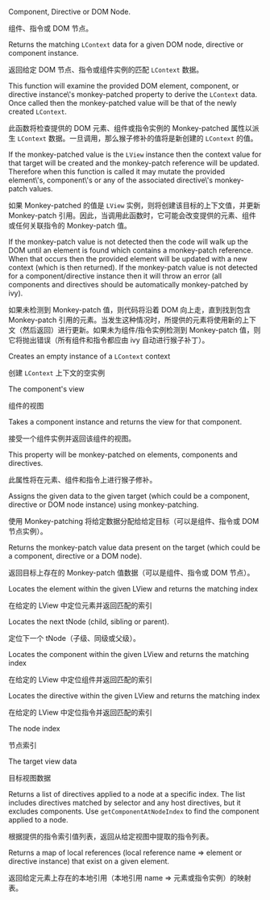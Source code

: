 Component, Directive or DOM Node.

组件、指令或 DOM 节点。

Returns the matching `LContext` data for a given DOM node, directive or component instance.

返回给定 DOM 节点、指令或组件实例的匹配 `LContext` 数据。

This function will examine the provided DOM element, component, or directive instance\\'s
monkey-patched property to derive the `LContext` data. Once called then the monkey-patched
value will be that of the newly created `LContext`.

此函数将检查提供的 DOM 元素、组件或指令实例的 Monkey-patched 属性以派生 `LContext`
数据。一旦调用，那么猴子修补的值将是新创建的 `LContext` 的值。

If the monkey-patched value is the `LView` instance then the context value for that
target will be created and the monkey-patch reference will be updated. Therefore when this
function is called it may mutate the provided element\\'s, component\\'s or any of the associated
directive\\'s monkey-patch values.

如果 Monkey-patched 的值是 `LView` 实例，则将创建该目标的上下文值，并更新 Monkey-patch
引用。因此，当调用此函数时，它可能会改变提供的元素、组件或任何关联指令的 Monkey-patch 值。

If the monkey-patch value is not detected then the code will walk up the DOM until an element
is found which contains a monkey-patch reference. When that occurs then the provided element
will be updated with a new context \(which is then returned\). If the monkey-patch value is not
detected for a component/directive instance then it will throw an error \(all components and
directives should be automatically monkey-patched by ivy\).

如果未检测到 Monkey-patch 值，则代码将沿着 DOM 向上走，直到找到包含 Monkey-patch
引用的元素。当发生这种情况时，所提供的元素将使用新的上下文（然后返回）进行更新。如果未为组件/指令实例检测到
Monkey-patch 值，则它将抛出错误（所有组件和指令都应由 ivy 自动进行猴子补丁）。

Creates an empty instance of a `LContext` context

创建 `LContext` 上下文的空实例

The component's view

组件的视图

Takes a component instance and returns the view for that component.

接受一个组件实例并返回该组件的视图。

This property will be monkey-patched on elements, components and directives.

此属性将在元素、组件和指令上进行猴子修补。

Assigns the given data to the given target \(which could be a component,
directive or DOM node instance\) using monkey-patching.

使用 Monkey-patching 将给定数据分配给给定目标（可以是组件、指令或 DOM 节点实例）。

Returns the monkey-patch value data present on the target \(which could be
a component, directive or a DOM node\).

返回目标上存在的 Monkey-patch 值数据（可以是组件、指令或 DOM 节点）。

Locates the element within the given LView and returns the matching index

在给定的 LView 中定位元素并返回匹配的索引

Locates the next tNode \(child, sibling or parent\).

定位下一个 tNode（子级、同级或父级）。

Locates the component within the given LView and returns the matching index

在给定的 LView 中定位组件并返回匹配的索引

Locates the directive within the given LView and returns the matching index

在给定的 LView 中定位指令并返回匹配的索引

The node index

节点索引

The target view data

目标视图数据

Returns a list of directives applied to a node at a specific index. The list includes
directives matched by selector and any host directives, but it excludes components.
Use `getComponentAtNodeIndex` to find the component applied to a node.

根据提供的指令索引值列表，返回从给定视图中提取的指令列表。

Returns a map of local references \(local reference name => element or directive instance\) that
exist on a given element.

返回给定元素上存在的本地引用（本地引用 name => 元素或指令实例）的映射表。